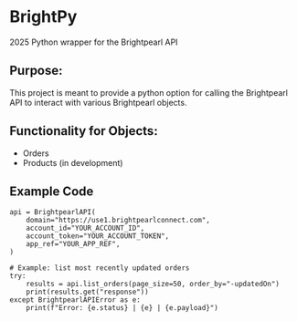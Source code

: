 # BrightPy
2025 Python wrapper for the Brightpearl API

## Purpose:
This project is meant to provide a python option for calling the Brightpearl API to interact with various Brightpearl objects.

## Functionality for Objects:
- Orders
- Products (in development)

## Example Code
    api = BrightpearlAPI(
        domain="https://use1.brightpearlconnect.com",
        account_id="YOUR_ACCOUNT_ID",
        account_token="YOUR_ACCOUNT_TOKEN",
        app_ref="YOUR_APP_REF",
    )

    # Example: list most recently updated orders
    try:
        results = api.list_orders(page_size=50, order_by="-updatedOn")
        print(results.get("response"))
    except BrightpearlAPIError as e:
        print(f"Error: {e.status} | {e} | {e.payload}")